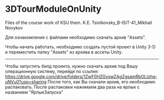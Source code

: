 # 3DTourModuleOnUnity
Files of the course work of KSU them. K.E. Tsiolkovsky_B-ISiT-41_Mikhail Novykov

Для ознакомления с файлами необходимо скачать архив "Assets". 

Чтобы начать работать, необходимо создать пустой проект в Unity 3-D и переместить папку "Assets" из архива в ассеты Unity.

---
Чтобы запустить билд проекта, нужно скачать архив под Вашу операционную систему, перейдя по ссылке: https://drive.google.com/drive/folders/1ZwF0HZGvxwZAgZgsamRbOLIzhq-uNVu0?usp=sharing
После того, как Вы скачали архив, его необходимо распаковать.
После распаковки нажимаем два раза на ярлык с названием "ЯрлыкЗапуска"
